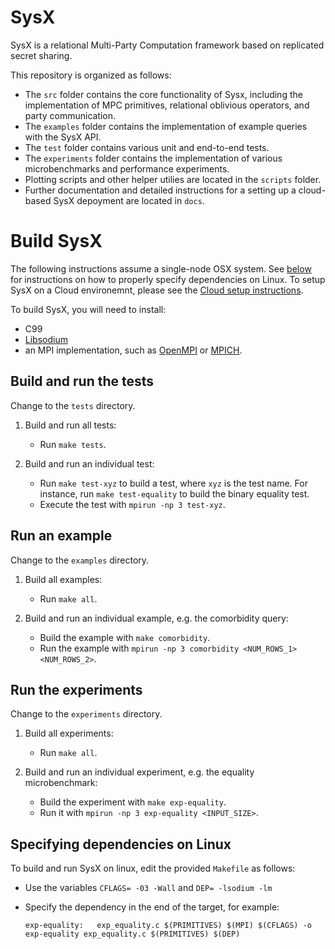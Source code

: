 # SysX

SysX is a relational Multi-Party Computation framework based on replicated secret sharing.

This repository is organized as follows:
- The `src` folder contains the core functionality of Sysx, including the implementation of MPC primitives, relational oblivious operators, and party communication.
- The `examples` folder contains the implementation of example queries with the SysX API.
- The `test` folder contains various unit and end-to-end tests.
- The `experiments` folder contains the implementation of various microbenchmarks and performance experiments.
- Plotting scripts and other helper utilies are located in the `scripts` folder.
- Further documentation and detailed instructions for a setting up a cloud-based SysX depoyment are located in `docs`.

Build SysX
============
The following instructions assume a single-node OSX system. See [below](#specifying-dependencies-on-linux) for instructions on how to properly specify dependencies on Linux. To setup SysX on a Cloud environemnt, please see the [Cloud setup instructions](docs/MPI-setup.md).

To build SysX, you will need to install:
- C99
- [Libsodium](https://libsodium.gitbook.io/doc/installation)
- an MPI implementation, such as [OpenMPI](https://www.open-mpi.org/software/ompi/v4.0/) or [MPICH](https://www.mpich.org/downloads/).

Build and run the tests
------------
Change to the `tests` directory.

1. Build and run all tests: 
   - Run `make tests`. 

2. Build and run an individual test: 
   - Run `make test-xyz` to build a test, where `xyz` is the test name. For instance, run `make test-equality` to build the binary equality test. 
   - Execute the test with `mpirun -np 3 test-xyz`.

Run an example
---------
Change to the `examples` directory.

1. Build all examples: 
   - Run `make all`. 

2. Build and run an individual example, e.g. the comorbidity query: 
   - Build the example with `make comorbidity`.
   - Run the example with `mpirun -np 3 comorbidity <NUM_ROWS_1> <NUM_ROWS_2>`.

Run the experiments
---------
Change to the `experiments` directory.

1. Build all experiments: 
   - Run `make all`. 

2. Build and run an individual experiment, e.g. the equality microbenchmark: 
   - Build the experiment with `make exp-equality`.
   - Run it with `mpirun -np 3 exp-equality <INPUT_SIZE>`.

Specifying dependencies on Linux
-------------
To build and run SysX on linux, edit the provided `Makefile` as follows:
- Use the variables `CFLAGS= -03 -Wall` and `DEP= -lsodium -lm`
- Specify the dependency in the end of the target, for example:

    `exp-equality:   exp_equality.c $(PRIMITIVES) $(MPI) $(CFLAGS) -o exp-equality exp_equality.c $(PRIMITIVES) $(DEP)`
